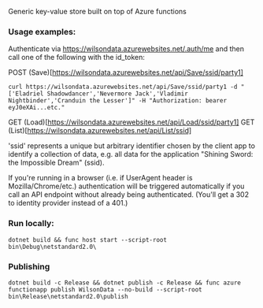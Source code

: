 Generic key-value store built on top of Azure functions

### Usage examples: 

Authenticate via https://wilsondata.azurewebsites.net/.auth/me and then call one of the following with the id_token:

POST (Save)[https://wilsondata.azurewebsites.net/api/Save/ssid/party1]

```
curl https://wilsondata.azurewebsites.net/api/Save/ssid/party1 -d "['Eladriel Shadowdancer','Nevermore Jack','Vladimir Nightbinder','Cranduin the Lesser']" -H "Authorization: bearer eyJ0eXAi...etc."
```

GET (Load)[https://wilsondata.azurewebsites.net/api/Load/ssid/party1]
GET (List)[https://wilsondata.azurewebsites.net/api/List/ssid]

'ssid' represents a unique but arbitrary identifier chosen by the client app to identify a collection of data, 
e.g. all data for the application "Shining Sword: the Impossible Dream" (ssid).

If you're running in a browser (i.e. if UserAgent header is Mozilla/Chrome/etc.) authentication will be triggered automatically if you call an API endpoint 
without already being authenticated. (You'll get a 302 to identity provider instead of a 401.)

### Run locally:
```
dotnet build && func host start --script-root bin\Debug\netstandard2.0\
```

### Publishing
```
dotnet build -c Release && dotnet publish -c Release && func azure functionapp publish WilsonData --no-build --script-root bin\Release\netstandard2.0\publish
```
